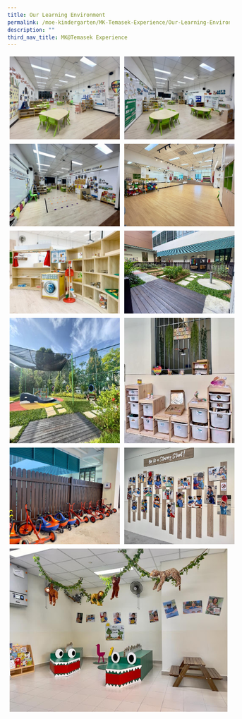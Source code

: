 ```yaml
---
title: Our Learning Environment
permalink: /moe-kindergarten/MK-Temasek-Experience/Our-Learning-Environment/
description: ""
third_nav_title: MK@Temasek Experience
---
```

<div style="box-sizing: border-box; display: flex;">
<img src="/images/le-1.jpg" style="width:250px; flex: 33.33%; padding: 5px;">
	<img src="/images/le-2.jpg" style="width:250px; flex: 33.33%; padding: 5px;">
	</div>
	<div style="box-sizing: border-box; display: flex;">
<img src="/images/le-3.jpg" style="width:250px; flex: 33.33%; padding: 5px;">
	<img src="/images/le-4.jpg" style="width:250px; flex: 33.33%; padding: 5px;">
	</div>
		<div style="box-sizing: border-box; display: flex;">
<img src="/images/le-6.jpg" style="width:250px; flex: 33.33%; padding: 5px;">
	<img src="/images/le-7.jpg" style="width:250px; flex: 33.33%; padding: 5px;">
	</div>
			<div style="box-sizing: border-box; display: flex;">
<img src="/images/le-8.jpg" style="width:250px; flex: 33.33%; padding: 5px;">
	<img src="/images/le-9.jpg" style="width:250px; flex: 33.33%; padding: 5px;">
	</div>
				<div style="box-sizing: border-box; display: flex;">
<img src="/images/le-10.jpg" style="width:250px; flex: 33.33%; padding: 5px;">
	<img src="/images/le-11.jpg" style="width:250px; flex: 33.33%; padding: 5px;">
	</div>
				<div style="box-sizing: border-box; display: flex;">
<img src="/images/le-12.jpg" style="width:250px; flex: 33.33%; padding: 5px;">
	</div>